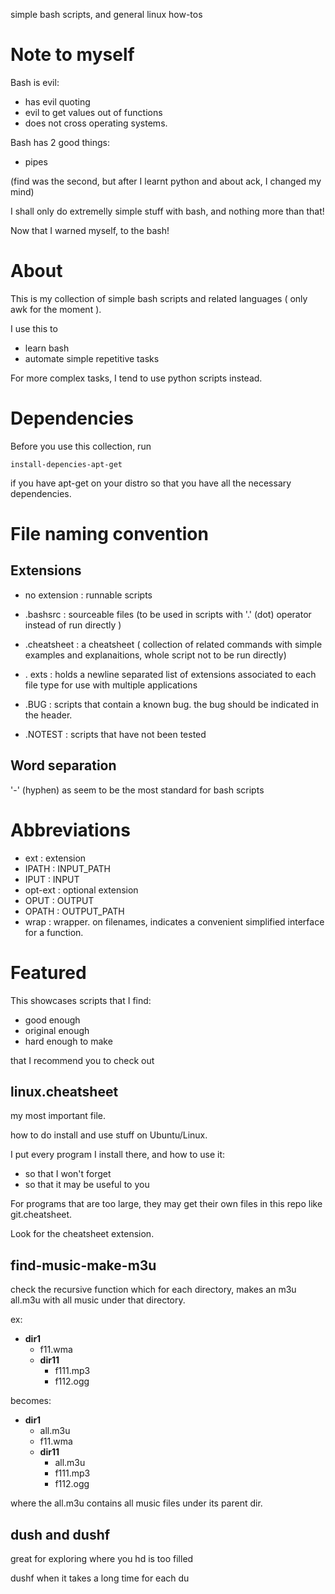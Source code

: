 simple bash scripts, and general linux how-tos

# Note to myself

Bash is evil:

- has evil quoting
- evil to get values out of functions
- does not cross operating systems.

Bash has 2 good things:
- pipes

(find was the second, but after I learnt python and 
about ack, I changed my mind)

I shall only do extremelly simple stuff with bash, and nothing more than that!

Now that I warned myself, to the bash!

# About

This is my collection of simple bash scripts and related languages ( only awk for the moment ).

I use this to

- learn bash
- automate simple repetitive tasks

For more complex tasks, I tend to use python scripts instead.

# Dependencies

Before you use this collection, run

    install-depencies-apt-get

if you have apt-get on your distro so that you have all the necessary dependencies.

# File naming convention

## Extensions

* no extension : runnable scripts

* .bashsrc : sourceable files (to be used in scripts with '.' (dot) operator instead of run directly )

* .cheatsheet : a cheatsheet ( collection of related commands with simple examples and explanaitions, whole script not to be run directly)

* . exts : holds a newline separated list of extensions associated to each file type for use with multiple applications

* .BUG : scripts that contain a known bug. the bug should be indicated in the header.

* .NOTEST : scripts that have not been tested

## Word separation

'-' (hyphen) as seem to be the most standard for bash scripts

# Abbreviations

* ext : extension
* IPATH : INPUT_PATH
* IPUT : INPUT
* opt-ext : optional extension
* OPUT : OUTPUT
* OPATH : OUTPUT_PATH
* wrap : wrapper. on filenames, indicates a convenient simplified interface for a function.

# Featured

This showcases scripts that I find:

* good enough
* original enough
* hard enough to make

that I recommend you to check out

## linux.cheatsheet

my most important file.

how to do install and use stuff on Ubuntu/Linux.

I put every program I install there, and how to use it:

- so that I won't forget
- so that it may be useful to you

For programs that are too large, they may get their own files in this repo like git.cheatsheet.

Look for the cheatsheet extension.

## find-music-make-m3u
  
check the recursive function which for each directory, makes an m3u all.m3u with all music under that directory.

ex:

* **dir1**
    * f11.wma
    * **dir11**
        * f111.mp3
        * f112.ogg

becomes:

* **dir1**
    * all.m3u
    * f11.wma
    * **dir11**
        * all.m3u
        * f111.mp3
        * f112.ogg

where the all.m3u contains all music files under its parent dir.

## dush and dushf

great for exploring where you hd is too filled

dushf when it takes a long time for each du
